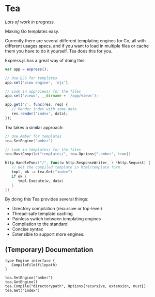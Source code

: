 # Tea
*Lots of work in progress.*

Making Go templates easy.

Currently there are several different templating engines for Go, all with different usages specs, and if you want to load in multiple files or cache them you have to do it yourself. Tea does this for you.

Express.js has a great way of doing this:

```js
var app = express();

// Use EJS for templates
app.set('view engine', 'ejs');

// Look in app/views/ for the files
app.set('views', __dirname + '/app/views');

app.get('/', func(res, req) {
   // Render index with some data
   res.render('index', data);
});
```

Tea takes a similar approach:
```go
// Use Amber for templates
tea.SetEngine("amber")

// Look in templates/ for the files
tea.MustCompile("templates/", tea.Options{".amber", true})

http.HandleFunc("/", func(w http.ResponseWriter, r *http.Request) {
   // Get the compiled template in html/template form.
   tmpl, ok := tea.Get("index")
   if ok {
      tmpl.Execute(w, data)
   }
})
```

By doing this Tea provides several things:
   - Directory compilation (recursive or top-level)
   - Thread-safe template caching
   - Painless switch between templating engines
   - Compilation to the standard
   - Concise syntax
   - Extensible to support more engines.

## (Temporary) Documentation
```
type Engine interface {
   CompileFile(filepath)
}

tea.SetEngine("amber")
tea.GetEngine()
tea.Compile("directorypath", Options{recursive, extension, must})
tea.Get("index")
```
